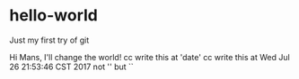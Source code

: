 # hello-world
Just my first try of git

Hi Mans,
I'll change the world!
cc write this at 'date'
cc write this at Wed Jul 26 21:53:46 CST 2017
not '' but ``
